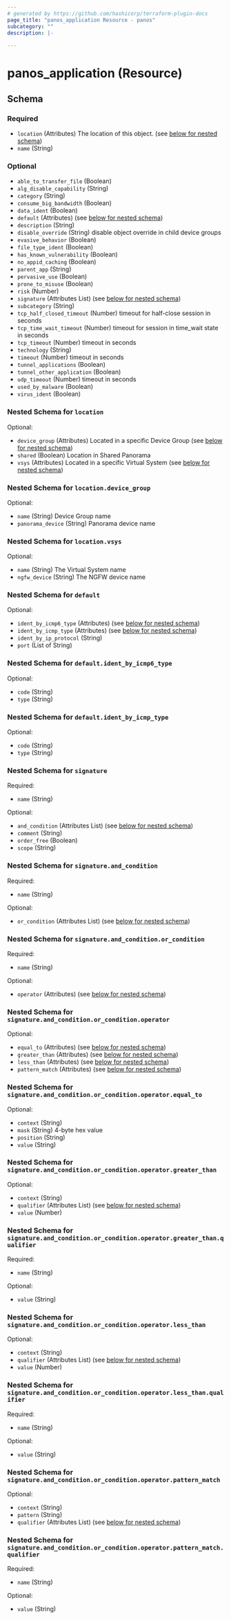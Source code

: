 ```yaml
---
# generated by https://github.com/hashicorp/terraform-plugin-docs
page_title: "panos_application Resource - panos"
subcategory: ""
description: |-
  
---
```


# panos_application (Resource)





<!-- schema generated by tfplugindocs -->
## Schema

### Required

- `location` (Attributes) The location of this object. (see [below for nested schema](#nestedatt--location))
- `name` (String)

### Optional

- `able_to_transfer_file` (Boolean)
- `alg_disable_capability` (String)
- `category` (String)
- `consume_big_bandwidth` (Boolean)
- `data_ident` (Boolean)
- `default` (Attributes) (see [below for nested schema](#nestedatt--default))
- `description` (String)
- `disable_override` (String) disable object override in child device groups
- `evasive_behavior` (Boolean)
- `file_type_ident` (Boolean)
- `has_known_vulnerability` (Boolean)
- `no_appid_caching` (Boolean)
- `parent_app` (String)
- `pervasive_use` (Boolean)
- `prone_to_misuse` (Boolean)
- `risk` (Number)
- `signature` (Attributes List) (see [below for nested schema](#nestedatt--signature))
- `subcategory` (String)
- `tcp_half_closed_timeout` (Number) timeout for half-close session in seconds
- `tcp_time_wait_timeout` (Number) timeout for session in time_wait state in seconds
- `tcp_timeout` (Number) timeout in seconds
- `technology` (String)
- `timeout` (Number) timeout in seconds
- `tunnel_applications` (Boolean)
- `tunnel_other_application` (Boolean)
- `udp_timeout` (Number) timeout in seconds
- `used_by_malware` (Boolean)
- `virus_ident` (Boolean)

<a id="nestedatt--location"></a>
### Nested Schema for `location`

Optional:

- `device_group` (Attributes) Located in a specific Device Group (see [below for nested schema](#nestedatt--location--device_group))
- `shared` (Boolean) Location in Shared Panorama
- `vsys` (Attributes) Located in a specific Virtual System (see [below for nested schema](#nestedatt--location--vsys))

<a id="nestedatt--location--device_group"></a>
### Nested Schema for `location.device_group`

Optional:

- `name` (String) Device Group name
- `panorama_device` (String) Panorama device name


<a id="nestedatt--location--vsys"></a>
### Nested Schema for `location.vsys`

Optional:

- `name` (String) The Virtual System name
- `ngfw_device` (String) The NGFW device name



<a id="nestedatt--default"></a>
### Nested Schema for `default`

Optional:

- `ident_by_icmp6_type` (Attributes) (see [below for nested schema](#nestedatt--default--ident_by_icmp6_type))
- `ident_by_icmp_type` (Attributes) (see [below for nested schema](#nestedatt--default--ident_by_icmp_type))
- `ident_by_ip_protocol` (String)
- `port` (List of String)

<a id="nestedatt--default--ident_by_icmp6_type"></a>
### Nested Schema for `default.ident_by_icmp6_type`

Optional:

- `code` (String)
- `type` (String)


<a id="nestedatt--default--ident_by_icmp_type"></a>
### Nested Schema for `default.ident_by_icmp_type`

Optional:

- `code` (String)
- `type` (String)



<a id="nestedatt--signature"></a>
### Nested Schema for `signature`

Required:

- `name` (String)

Optional:

- `and_condition` (Attributes List) (see [below for nested schema](#nestedatt--signature--and_condition))
- `comment` (String)
- `order_free` (Boolean)
- `scope` (String)

<a id="nestedatt--signature--and_condition"></a>
### Nested Schema for `signature.and_condition`

Required:

- `name` (String)

Optional:

- `or_condition` (Attributes List) (see [below for nested schema](#nestedatt--signature--and_condition--or_condition))

<a id="nestedatt--signature--and_condition--or_condition"></a>
### Nested Schema for `signature.and_condition.or_condition`

Required:

- `name` (String)

Optional:

- `operator` (Attributes) (see [below for nested schema](#nestedatt--signature--and_condition--or_condition--operator))

<a id="nestedatt--signature--and_condition--or_condition--operator"></a>
### Nested Schema for `signature.and_condition.or_condition.operator`

Optional:

- `equal_to` (Attributes) (see [below for nested schema](#nestedatt--signature--and_condition--or_condition--operator--equal_to))
- `greater_than` (Attributes) (see [below for nested schema](#nestedatt--signature--and_condition--or_condition--operator--greater_than))
- `less_than` (Attributes) (see [below for nested schema](#nestedatt--signature--and_condition--or_condition--operator--less_than))
- `pattern_match` (Attributes) (see [below for nested schema](#nestedatt--signature--and_condition--or_condition--operator--pattern_match))

<a id="nestedatt--signature--and_condition--or_condition--operator--equal_to"></a>
### Nested Schema for `signature.and_condition.or_condition.operator.equal_to`

Optional:

- `context` (String)
- `mask` (String) 4-byte hex value
- `position` (String)
- `value` (String)


<a id="nestedatt--signature--and_condition--or_condition--operator--greater_than"></a>
### Nested Schema for `signature.and_condition.or_condition.operator.greater_than`

Optional:

- `context` (String)
- `qualifier` (Attributes List) (see [below for nested schema](#nestedatt--signature--and_condition--or_condition--operator--greater_than--qualifier))
- `value` (Number)

<a id="nestedatt--signature--and_condition--or_condition--operator--greater_than--qualifier"></a>
### Nested Schema for `signature.and_condition.or_condition.operator.greater_than.qualifier`

Required:

- `name` (String)

Optional:

- `value` (String)



<a id="nestedatt--signature--and_condition--or_condition--operator--less_than"></a>
### Nested Schema for `signature.and_condition.or_condition.operator.less_than`

Optional:

- `context` (String)
- `qualifier` (Attributes List) (see [below for nested schema](#nestedatt--signature--and_condition--or_condition--operator--less_than--qualifier))
- `value` (Number)

<a id="nestedatt--signature--and_condition--or_condition--operator--less_than--qualifier"></a>
### Nested Schema for `signature.and_condition.or_condition.operator.less_than.qualifier`

Required:

- `name` (String)

Optional:

- `value` (String)



<a id="nestedatt--signature--and_condition--or_condition--operator--pattern_match"></a>
### Nested Schema for `signature.and_condition.or_condition.operator.pattern_match`

Optional:

- `context` (String)
- `pattern` (String)
- `qualifier` (Attributes List) (see [below for nested schema](#nestedatt--signature--and_condition--or_condition--operator--pattern_match--qualifier))

<a id="nestedatt--signature--and_condition--or_condition--operator--pattern_match--qualifier"></a>
### Nested Schema for `signature.and_condition.or_condition.operator.pattern_match.qualifier`

Required:

- `name` (String)

Optional:

- `value` (String)

